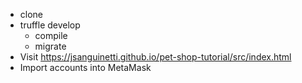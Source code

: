 - clone
- truffle develop
    - compile
    - migrate 
- Visit https://jsanguinetti.github.io/pet-shop-tutorial/src/index.html
- Import accounts into MetaMask
